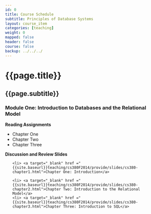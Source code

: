 ```yaml
---
id: 0 
title: Course Schedule
subtitle: Principles of Database Systems 
layout: course_item 
categories: [teaching]
weight: 0
mapped: false
header: false 
course: false 
backup: ../../../
---
```


# {{page.title}}

## {{page.subtitle}}

### Module One: Introduction to Databases and the Relational Model

**Reading Assignments**

- Chapter One
- Chapter Two
- Chapter Three

**Discussion and Review Slides**

<ul>

    <li> <a target="_blank" href ="{{site.baseurl}}teaching/cs380F2014/provide/slides/cs380-chapter1.html">Chapter One: Introduction</a>

    <li> <a target="_blank" href ="{{site.baseurl}}teaching/cs380F2014/provide/slides/cs380-chapter2.html">Chapter Two: Introduction to the Relational Model</a>
    <li> <a target="_blank" href ="{{site.baseurl}}teaching/cs380F2014/provide/slides/cs380-chapter3.html">Chapter Three: Introduction to SQL</a>

</ul>


